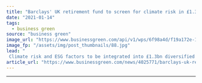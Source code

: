 ```yaml
---
title: "Barclays' UK retirement fund to screen for climate risk in £1.3bn growth portfolio"
date: "2021-01-14"
tags: 
  - business green
source: "business green"
image_url: "https://www.businessgreen.com/api/v1/wps/6f98a4d/f19a172e-1117-4ee7-a8be-eb277a977e03/1/iStock-458634173-barclays-185x114.jpg"
image_fp: "/assets/img/post_thumbnails/88.jpg"
lead: "
 Climate risk and ESG factors to be integrated into £1.3bn diversified growth portfolio used for Barclays UKRF defined contribution pension scheme ..."
article_url: "https://www.businessgreen.com/news/4025771/barclays-uk-retirement-fund-screen-climate-risk-gbp-3bn-growth-portfolio"
---
```


---
